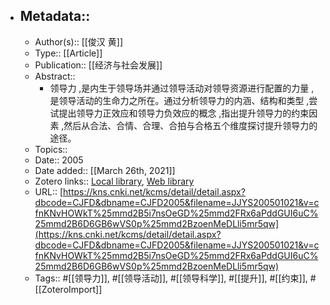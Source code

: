 - ## Metadata::
    - Author(s):: [[俊汉 黄]]
    - Type:: [[Article]]
    - Publication:: [[经济与社会发展]]
    - Abstract::
        - 领导力 ,是内生于领导场并通过领导活动对领导资源进行配置的力量 ,是领导活动的生命力之所在。通过分析领导力的内涵、结构和类型 ,尝试提出领导力正效应和领导力负效应的概念 ,指出提升领导力的约束因素 ,然后从合法、合情、合理、合拍与合格五个维度探讨提升领导力的途径。
    - Topics:: 
    - Date:: 2005
    - Date added:: [[March 26th, 2021]]
    - Zotero links:: [Local library](zotero://select/library/items/JZKTKTW4), [Web library](https://www.zotero.org/users/7147715/items/JZKTKTW4)
    - URL:: [https://kns.cnki.net/kcms/detail/detail.aspx?dbcode=CJFD&dbname=CJFD2005&filename=JJYS200501021&v=cfnKNvHOWkT%25mmd2B5i7nsOeGD%25mmd2FRx6aPddGUI6uC%25mmd2B6D6GB6wVS0p%25mmd2BzoenMeDLli5mr5qw](https://kns.cnki.net/kcms/detail/detail.aspx?dbcode=CJFD&dbname=CJFD2005&filename=JJYS200501021&v=cfnKNvHOWkT%25mmd2B5i7nsOeGD%25mmd2FRx6aPddGUI6uC%25mmd2B6D6GB6wVS0p%25mmd2BzoenMeDLli5mr5qw)
    - Tags:: #[[领导力]], #[[领导活动]], #[[领导科学]], #[[提升]], #[[约束]], #[[ZoteroImport]]

